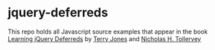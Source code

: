 jquery-deferreds
================

This repo holds all Javascript source examples that appear in the book
[Learning jQuery Deferreds](http://shop.oreilly.com/product/0636920030508.do)
by [Terry Jones](http://jon.es/terry.html) and
[Nicholas H. Tollervey](http://ntoll.org/about/)
